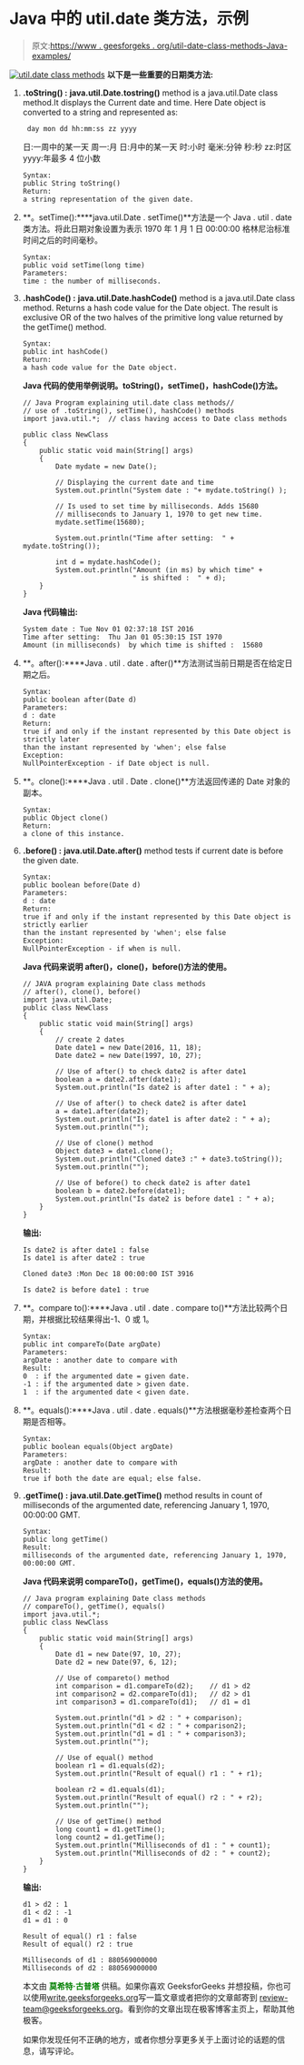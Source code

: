 # Java 中的 util.date 类方法，示例

> 原文:[https://www . geesforgeks . org/util-date-class-methods-Java-examples/](https://www.geeksforgeeks.org/util-date-class-methods-java-examples/)

[![util.date class methods](img/b7de0be3653af9412968ee62c9a849a9.png)](https://media.geeksforgeeks.org/wp-content/uploads/util.date-class-methods.png) 
**以下是一些重要的日期类方法:**

1.  **.toString() :** **java.util.Date.tostring()** method is a java.util.Date class method.It displays the Current date and time.
    Here Date object is converted to a string and represented as:

    ```
     day mon dd hh:mm:ss zz yyyy 
    ```

    日:一周中的某一天
    周一:月
    日:月中的某一天
    时:小时
    毫米:分钟
    秒:秒
    zz:时区
    yyyy:年最多 4 位小数

    ```
    Syntax:
    public String toString()
    Return:
    a string representation of the given date.

    ```

2.  **。setTime():****java.util.Date . setTime()**方法是一个 Java . util . date 类方法。将此日期对象设置为表示 1970 年 1 月 1 日 00:00:00 格林尼治标准时间之后的时间毫秒。

    ```
    Syntax:
    public void setTime(long time)
    Parameters:
    time : the number of milliseconds.

    ```

3.  **.hashCode() :** **java.util.Date.hashCode()** method is a java.util.Date class method. Returns a hash code value for the Date object. The result is exclusive OR of the two halves of the primitive long value returned by the getTime() method.

    ```
    Syntax:
    public int hashCode()
    Return:
    a hash code value for the Date object.

    ```

    **Java 代码的使用举例说明。toString()，setTime()，hashCode()方法。**

    ```
    // Java Program explaining util.date class methods//
    // use of .toString(), setTime(), hashCode() methods
    import java.util.*;  // class having access to Date class methods

    public class NewClass
    {
        public static void main(String[] args)
        {
            Date mydate = new Date();

            // Displaying the current date and time
            System.out.println("System date : "+ mydate.toString() );

            // Is used to set time by milliseconds. Adds 15680 
            // milliseconds to January 1, 1970 to get new time.
            mydate.setTime(15680);

            System.out.println("Time after setting:  " + mydate.toString());

            int d = mydate.hashCode();
            System.out.println("Amount (in ms) by which time" + 
                               " is shifted :  " + d);
        }
    }
    ```

    **Java 代码输出:**

    ```
    System date : Tue Nov 01 02:37:18 IST 2016
    Time after setting:  Thu Jan 01 05:30:15 IST 1970
    Amount (in milliseconds)  by which time is shifted :  15680

    ```

4.  **。after():****Java . util . date . after()**方法测试当前日期是否在给定日期之后。

    ```
    Syntax:
    public boolean after(Date d)
    Parameters:
    d : date
    Return:
    true if and only if the instant represented by this Date object is strictly later
    than the instant represented by 'when'; else false
    Exception:
    NullPointerException - if Date object is null.

    ```

5.  **。clone():****Java . util . Date . clone()**方法返回传递的 Date 对象的副本。

    ```
    Syntax:
    public Object clone()
    Return:
    a clone of this instance.

    ```

6.  **.before() :** **java.util.Date.after()** method tests if current date is before the given date.

    ```
    Syntax:
    public boolean before(Date d)
    Parameters:
    d : date
    Return:
    true if and only if the instant represented by this Date object is strictly earlier
    than the instant represented by 'when'; else false
    Exception:
    NullPointerException - if when is null.

    ```

    **Java 代码来说明 after()，clone()，before()方法的使用。**

    ```
    // JAVA program explaining Date class methods
    // after(), clone(), before()
    import java.util.Date;
    public class NewClass
    {
        public static void main(String[] args)
        {
            // create 2 dates
            Date date1 = new Date(2016, 11, 18);
            Date date2 = new Date(1997, 10, 27);

            // Use of after() to check date2 is after date1
            boolean a = date2.after(date1);
            System.out.println("Is date2 is after date1 : " + a);

            // Use of after() to check date2 is after date1
            a = date1.after(date2);
            System.out.println("Is date1 is after date2 : " + a);
            System.out.println("");

            // Use of clone() method
            Object date3 = date1.clone();
            System.out.println("Cloned date3 :" + date3.toString());
            System.out.println("");

            // Use of before() to check date2 is after date1
            boolean b = date2.before(date1);
            System.out.println("Is date2 is before date1 : " + a);
        }
    }
    ```

    **输出:**

    ```
    Is date2 is after date1 : false
    Is date1 is after date2 : true

    Cloned date3 :Mon Dec 18 00:00:00 IST 3916

    Is date2 is before date1 : true

    ```

7.  **。compare to():****Java . util . date . compare to()**方法比较两个日期，并根据比较结果得出-1、0 或 1。

    ```
    Syntax:
    public int compareTo(Date argDate)
    Parameters:
    argDate : another date to compare with
    Result:
    0  : if the argumented date = given date.
    -1 : if the argumented date > given date.
    1  : if the argumented date < given date.

    ```

8.  **。equals():****Java . util . date . equals()**方法根据毫秒差检查两个日期是否相等。

    ```
    Syntax:
    public boolean equals(Object argDate)
    Parameters:
    argDate : another date to compare with
    Result:
    true if both the date are equal; else false.

    ```

9.  **.getTime() :** **java.util.Date.getTime()** method results in count of milliseconds of the argumented date, referencing January 1, 1970, 00:00:00 GMT.

    ```
    Syntax:
    public long getTime()
    Result:
    milliseconds of the argumented date, referencing January 1, 1970, 00:00:00 GMT.

    ```

    **Java 代码来说明 compareTo()，getTime()，equals()方法的使用。**

    ```
    // Java program explaining Date class methods
    // compareTo(), getTime(), equals()
    import java.util.*;
    public class NewClass
    {
        public static void main(String[] args)
        {
            Date d1 = new Date(97, 10, 27);
            Date d2 = new Date(97, 6, 12);

            // Use of compareto() method
            int comparison = d1.compareTo(d2);    // d1 > d2
            int comparison2 = d2.compareTo(d1);   // d2 > d1
            int comparison3 = d1.compareTo(d1);   // d1 = d1

            System.out.println("d1 > d2 : " + comparison);
            System.out.println("d1 < d2 : " + comparison2);
            System.out.println("d1 = d1 : " + comparison3);
            System.out.println("");

            // Use of equal() method
            boolean r1 = d1.equals(d2);
            System.out.println("Result of equal() r1 : " + r1);

            boolean r2 = d1.equals(d1);
            System.out.println("Result of equal() r2 : " + r2);
            System.out.println("");

            // Use of getTime() method
            long count1 = d1.getTime();
            long count2 = d1.getTime();
            System.out.println("Milliseconds of d1 : " + count1);
            System.out.println("Milliseconds of d2 : " + count2);
        }
    }
    ```

    **输出:**

    ```
    d1 > d2 : 1
    d1 < d2 : -1
    d1 = d1 : 0

    Result of equal() r1 : false
    Result of equal() r2 : true

    Milliseconds of d1 : 880569000000
    Milliseconds of d2 : 880569000000

    ```

    本文由 <font color="green">**莫希特·古普塔**</font> 供稿。如果你喜欢 GeeksforGeeks 并想投稿，你也可以使用[write.geeksforgeeks.org](https://write.geeksforgeeks.org)写一篇文章或者把你的文章邮寄到 review-team@geeksforgeeks.org。看到你的文章出现在极客博客主页上，帮助其他极客。

    如果你发现任何不正确的地方，或者你想分享更多关于上面讨论的话题的信息，请写评论。